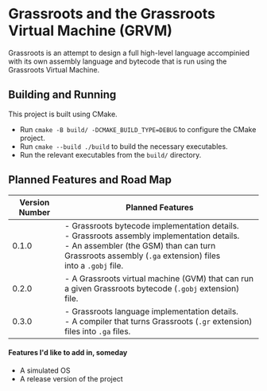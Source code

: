# Grassroots and the Grassroots Virtual Machine (GRVM)

Grassroots is an attempt to design a full high-level language accompinied with its own assembly language and bytecode that is run using the Grassroots Virtual Machine.

## Building and Running

This project is built using CMake.

- Run `cmake -B build/ -DCMAKE_BUILD_TYPE=DEBUG` to configure the CMake project.
- Run `cmake --build ./build` to build the necessary executables.
- Run the relevant executables from the `build/` directory.

## Planned Features and Road Map

| Version Number | Planned Features                                                                                                                                                                                               |
| -------------- | -------------------------------------------------------------------------------------------------------------------------------------------------------------------------------------------------------------- |
| 0.1.0          | - Grassroots bytecode implementation details.<br>- Grassroots assembly implementation details.<br>- An assembler (the GSM) than can turn Grassroots assembly (`.ga` extension) files <br> into a `.gobj` file. |
| 0.2.0          | - A Grassroots virtual machine (GVM) that can run a given Grassroots bytecode (`.gobj` extension) file.                                                                                                        |
| 0.3.0          | - Grassroots language implementation details.<br>- A compiler that turns Grassroots (`.gr` extension) files into `.ga` files.                                                                                  |

#### Features I'd like to add in, someday

- A simulated OS
- A release version of the project
